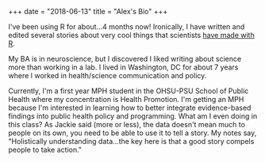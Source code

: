 +++
date = "2018-06-13"
title = "Alex's Bio"
+++


I've been using R for about...4 months now! Ironically, I have written and edited several stories about very cool things that scientists [have made with R](https://www.psychologicalscience.org/observer/march-methodology-madness-this-is-r-time). 

My BA is in neuroscience, but I discovered I liked writing about science more than working in a lab. I lived in Washington, DC for about 7 years where I worked in health/science communication and policy.

Currently, I'm a first year MPH student in the OHSU-PSU School of Public Health where my concentration is Health Promotion. I'm getting an MPH because I'm interested in learning how to better integrate evidence-based findings into public health policy and programming. What am I even doing in this class? As Jackie said (more or less), the data doesn't mean much to people on its own, you need to be able to use it to tell a story. My notes say, "Holistically understanding data...the key here is that a good story compels people to take action."